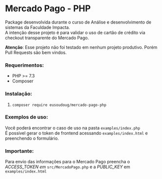 # Mercado Pago - PHP
Package desenvolvida durante o curso de Análise e desenvolvimento de sistemas da Faculdade Impacta.  
A intenção desse projeto é para validar o uso de cartão de crédito via checkout transparente do Mercado Pago.  

**Atenção**: Esse projeto não foi testado em nenhum projeto produtivo. Porém Pull Requests são bem vindos.


### Requerimentos:

- PHP >= 7.3
- Composer

### Instalação:

1. ```composer require eusoudoug/mercado-pago-php``` 

### Exemplos de uso:
Você poderá encontrar o caso de uso na pasta ```examples/index.php```  
É possível gerar o token de frontend acessando ```examples/index.html``` e preenchendo o formulário.  
 
### Importante:
Para envio das informações para o Mercado Pago preencha o _ACCESS_TOKEN em_ ```src/MercadoPago.php``` e a _PUBLIC_KEY_ em ```examples/index.html```